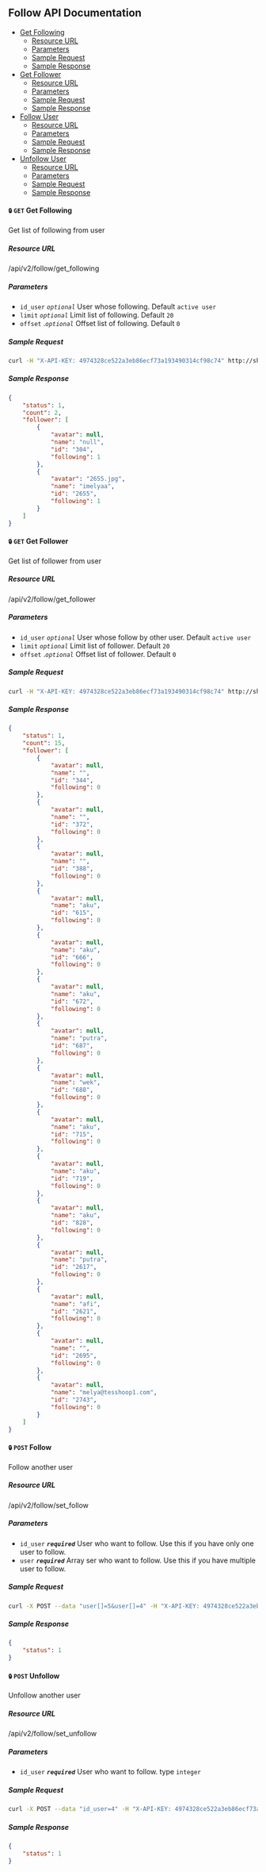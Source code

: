 ## Follow API Documentation

- [Get Following](#get-following)
    + [Resource URL](#get-following-url)
	+ [Parameters](#get-following-param)
	+ [Sample Request](#get-following-request)
	+ [Sample Response](#get-following-response)
- [Get Follower](#get-follower)
    + [Resource URL](#get-follower-url)
    + [Parameters](#get-follower-param)
    + [Sample Request](#get-follower-request)
    + [Sample Response](#get-follower-response)
- [Follow User](#follow)
    + [Resource URL](#follow-url)
    + [Parameters](#follow-param)
    + [Sample Request](#follow-request)
    + [Sample Response](#follow-response)
- [Unfollow User](#unfollow)
    + [Resource URL](#unfollow-url)
    + [Parameters](#unfollow-param)
    + [Sample Request](#unfollow-request)
    + [Sample Response](#unfollow-response)


#### <a name="get-following"></a> `🔒` `GET` Get Following
Get list of following from user

##### <a name="get-following-url"></a> Resource URL
/api/v2/follow/get_following

##### <a name="get-following-param"></a> Parameters
+ `id_user` _`optional`_ User whose following. Default <code>active user</code>
+ `limit` _`optional`_  Limit list of following. Default <code>20</code>
+ `offset` ._`optional`_  Offset list of following. Default <code>0</code>

##### <a name="get-following-request"></a>Sample Request
````sh
curl -H "X-API-KEY: 4974328ce522a3eb86ecf73a193490314cf98c74" http://shoop.dev/api/v2/follow/get_following
````

##### <a name="get-following-response"></a>Sample Response

````json
{
    "status": 1,
    "count": 2,
    "follower": [
        {
            "avatar": null,
            "name": "null",
            "id": "304",
            "following": 1
        },
        {
            "avatar": "2655.jpg",
            "name": "imelyaa",
            "id": "2655",
            "following": 1
        }
    ]
}
````

#### <a name="get-follower"></a> `🔒` `GET` Get Follower
Get list of follower from user

##### <a name="get-follower-url"></a> Resource URL
/api/v2/follow/get_follower

##### <a name="get-follower-param"></a> Parameters
+ `id_user` _`optional`_ User whose follow by other user. Default <code>active user</code>
+ `limit` _`optional`_ Limit list of follower. Default <code>20</code>
+ `offset` ._`optional`_ Offset list of follower. Default <code>0</code>

##### <a name="get-following-request"></a>Sample Request
````sh
curl -H "X-API-KEY: 4974328ce522a3eb86ecf73a193490314cf98c74" http://shoop.dev/api/v2/follow/get_follower?id_user=1
````

##### <a name="get-following-response"></a>Sample Response

````json
{
    "status": 1,
    "count": 15,
    "follower": [
        {
            "avatar": null,
            "name": "",
            "id": "344",
            "following": 0
        },
        {
            "avatar": null,
            "name": "",
            "id": "372",
            "following": 0
        },
        {
            "avatar": null,
            "name": "",
            "id": "388",
            "following": 0
        },
        {
            "avatar": null,
            "name": "aku",
            "id": "615",
            "following": 0
        },
        {
            "avatar": null,
            "name": "aku",
            "id": "666",
            "following": 0
        },
        {
            "avatar": null,
            "name": "aku",
            "id": "672",
            "following": 0
        },
        {
            "avatar": null,
            "name": "putra",
            "id": "687",
            "following": 0
        },
        {
            "avatar": null,
            "name": "wek",
            "id": "688",
            "following": 0
        },
        {
            "avatar": null,
            "name": "aku",
            "id": "715",
            "following": 0
        },
        {
            "avatar": null,
            "name": "aku",
            "id": "719",
            "following": 0
        },
        {
            "avatar": null,
            "name": "aku",
            "id": "828",
            "following": 0
        },
        {
            "avatar": null,
            "name": "putra",
            "id": "2617",
            "following": 0
        },
        {
            "avatar": null,
            "name": "afi",
            "id": "2621",
            "following": 0
        },
        {
            "avatar": null,
            "name": "",
            "id": "2695",
            "following": 0
        },
        {
            "avatar": null,
            "name": "melya@tesshoop1.com",
            "id": "2743",
            "following": 0
        }
    ]
}
````

#### <a name="follow"></a> `🔒` `POST` Follow
Follow another user

##### <a name="follow-url"></a> Resource URL
/api/v2/follow/set_follow

##### <a name="follow-param"></a> Parameters
+ `id_user` ___`required`___ User who want to follow. Use this if you have only one user to follow.
+ `user` ___`required`___ Array ser who want to follow. Use this if you have multiple user to follow.

##### <a name="follow-request"></a>Sample Request
````sh
curl -X POST --data "user[]=5&user[]=4" -H "X-API-KEY: 4974328ce522a3eb86ecf73a193490314cf98c74" http://shoop.dev/api/v2/follow/set_follow
````

##### <a name="follow-response"></a>Sample Response

````json
{
    "status": 1
}
````

#### <a name="unfollow"></a> `🔒` `POST` Unfollow
Unfollow another user

##### <a name="unfollow-url"></a> Resource URL
/api/v2/follow/set_unfollow

##### <a name="unfollow-param"></a> Parameters
+ `id_user` ___`required`___ User who want to follow. type <code>integer</code>

##### <a name="unfollow-request"></a>Sample Request
````sh
curl -X POST --data "id_user=4" -H "X-API-KEY: 4974328ce522a3eb86ecf73a193490314cf98c74" http://shoop.dev/api/v2/follow/set_unfollow
````

##### <a name="unfollow-response"></a>Sample Response

````json
{
    "status": 1
}
````
